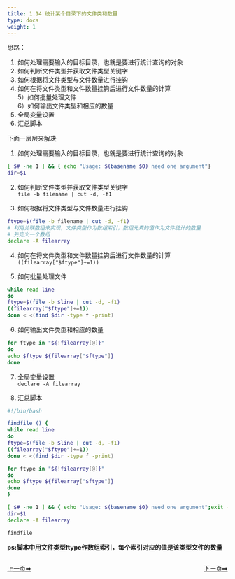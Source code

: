 ```yaml
---
title: 1.14 统计某个目录下的文件类和数量                       
type: docs
weight: 1
---
```


思路：   
1) 如何处理需要输入的目标目录，也就是要进行统计查询的对象   
2) 如何判断文件类型并获取文件类型关键字      
3) 如何根据将文件类型与文件数量进行挂钩   
4) 如何在将文件类型和文件数量挂钩后进行文件数量的计算   
5）如何批量处理文件   
6）如何输出文件类型和相应的数量   
7) 全局变量设置   
8) 汇总脚本   

下面一层层来解决   
1) 如何处理需要输入的目标目录，也就是要进行统计查询的对象    
```bash
[ $# -ne 1 ] && { echo "Usage: $(basename $0) need one argument"}   
dir=$1
```    

2) 如何判断文件类型并获取文件类型关键字     
`file -b filename | cut -d, -f1`   

3) 如何根据将文件类型与文件数量进行挂钩     
```bash
ftype=$(file -b filename | cut -d, -f1)   
# 利用关联数组来实现，文件类型作为数组索引，数组元素的值作为文件统计的数量   
# 先定义一个数组   
declare -A filearray  
```   

4) 如何在将文件类型和文件数量挂钩后进行文件数量的计算
`((filearray["$ftype"]+=1))`   

5) 如何批量处理文件   
```bash
while read line
do
ftype=$(file -b $line | cut -d, -f1)   
((filearray["$ftype"]+=1))
done < <(find $dir -type f -print)
```   

6) 如何输出文件类型和相应的数量    
```bash
for ftype in "${!filearray[@]}"
do
echo $ftype ${filearray["$ftype"]}
done
```   

7) 全局变量设置   
`declare -A filearray`   


8) 汇总脚本    
```bash
#!/bin/bash

findfile () {
while read line
do
ftype=$(file -b $line | cut -d, -f1)   
((filearray["$ftype"]+=1))
done < <(find $dir -type f -print)

for ftype in "${!filearray[@]}"
do
echo $ftype ${filearray["$ftype"]}
done
}

[ $# -ne 1 ] && { echo "Usage: $(basename $0) need one argument";exit -1; }   
dir=$1
declare -A filearray

findfile
```  
**ps:脚本中用文件类型ftype作数组索引，每个索引对应的值是该类型文件的数量**

<div style="display: flex;justify-content: space-between;align-items: center;">
<p><a href="https://books.linuxwt.com/linuxwtsbc/ChapterOne/shell3">上一页➡️</a></p>
<p><a href="https://books.linuxwt.com/linuxwtsbc/ChapterOne/shell15">下一页➡️</a></p>
</div>